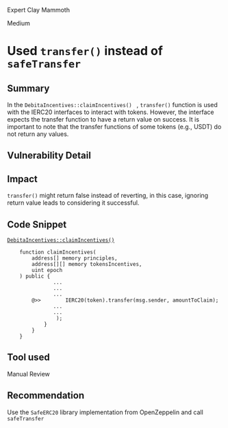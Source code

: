 Expert Clay Mammoth

Medium

# Used `transfer()` instead of `safeTransfer`

## Summary

In the `DebitaIncentives::claimIncentives() ` , `transfer()` function is used with the IERC20 interfaces to interact with tokens. However, the interface expects the transfer function to have a return value on success. It is important to note that the transfer functions of some
tokens (e.g., USDT) do not return any values.

## Vulnerability Detail

## Impact

`transfer()` might return false instead of reverting, in this case, ignoring return value leads to considering it successful.

## Code Snippet

[`DebitaIncentives::claimIncentives()`](https://github.com/sherlock-audit/2024-11-debita-finance-v3/blob/1465ba6884c4cc44f7fc28e51f792db346ab1e33/Debita-V3-Contracts/contracts/DebitaIncentives.sol#L142-L214)

```solidity
    function claimIncentives(
        address[] memory principles,
        address[][] memory tokensIncentives,
        uint epoch
    ) public {
               ...
               ...
               ...
        @>>        IERC20(token).transfer(msg.sender, amountToClaim);
               ...
               ...
                );
            }
        }
    }
```

## Tool used

Manual Review

## Recommendation

Use the `SafeERC20` library implementation from OpenZeppelin and call `safeTransfer`
